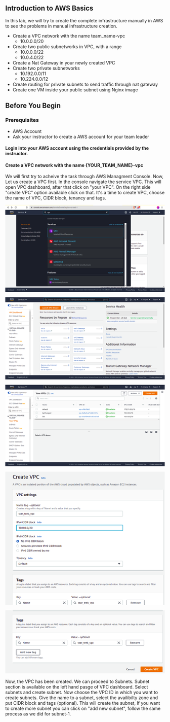 ## Introduction to AWS Basics

In this lab, we will try to create the complete infrastructure manually in AWS to see the problems in manual infrastructure creation.

  - Create a VPC network with the name team_name-vpc
    - 10.0.0.0/20
  - Create two public subnetworks in VPC, with a range
    - 10.0.0.0/22
    - 10.0.4.0/22
  - Create a Nat Gateway in your newly created VPC
  - Create two private subnetworks
    - 10.192.0.0/11
    - 10.224.0.0/12
  - Create routing for private subnets to send traffic through nat gateway
  - Create one VM inside your public subnet   using Nginx image

## Before You Begin

### Prerequisites 

* AWS Account
* Ask your instructor to create a AWS account for your team leader

#### Login into your AWS account using the credentials provided by the instructor.

#### Create a VPC network with the name {YOUR_TEAM_NAME}-vpc

<p> We will first try to acheive the task through AWS Managment Console. Now, Let us create a VPC first. In the console navigate the service VPC. This will open VPC dashboard, after that click on  "your VPC". On the right side "create VPC" option available click on that. It's a time to create VPC, choose the name of VPC, CIDR block, tenancy and tags. </p>

![](https://github.com/OT-TRAINING/TerraformAWSV2/blob/images/lab1/1.png)

![](https://github.com/OT-TRAINING/TerraformAWSV2/blob/images/lab1/2.png)

![](https://github.com/OT-TRAINING/TerraformAWSV2/blob/images/lab1/3.png)

![](https://github.com/OT-TRAINING/TerraformAWSV2/blob/images/lab1/4.png)

![](https://github.com/OT-TRAINING/TerraformAWSV2/blob/images/lab1/5.png)

</p> Now, the VPC has been created. We can proceed to Subnets. Subnet section is available on the left hand pasge of VPC dashboard. Select subnets and create subnet. Now choose the VPC ID in which you want to create subnets. Give the name to a subnet, select the availibilty zone and put CIDR block and tags (optional). This will create the subnet, If you want to create more subnet you can click on "add new subnet", follow the same process as we did for subnet-1. </p>